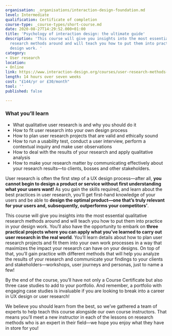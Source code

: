 ```yaml
---
organisation: _organisations/interaction-design-foundation.md
level: Intermediate
qualification: Certificate of completion
course-type: _course-types/short-course.md
date: 2020-08-27T14:29:52.000+01:00
title: 'Psychology of interaction design: the ultimate guide'
description: 'This course will give you insights into the most essential qualitative
  research methods around and will teach you how to put them into practice in your
  design work. '
category:
- User research
location:
- Online
link: https://www.interaction-design.org/courses/user-research-methods-and-best-practices
length: 14 hours over seven weeks
cost: "£144/yr or £30/month"
tool: ''
published: false

---
```

### What you’ll learn

* What qualitative user research is and why you should do it
* How to fit user research into your own design process
* How to plan user research projects that are valid and ethically sound
* How to run a usability test, conduct a user interview, perform a contextual inquiry and make user observations
* How to deal with the results of your research and apply qualitative analysis
* How to make your research matter by communicating effectively about your research results—to clients, bosses and other stakeholders.

User research is often the first step of a UX design process—after all, **you cannot begin to design a product or service without first understanding what your users want!** As you gain the skills required, and learn about the best practices in user research, you’ll get first-hand knowledge of your users and be able to **design the optimal product—one that’s truly relevant for your users and, subsequently, outperforms your competitors’**.

This course will give you insights into the most essential qualitative research methods around and will teach you how to put them into practice in your design work. You’ll also have the opportunity to embark on **three practical projects where you can apply what you’ve learned to carry out user research in the real world**. You’ll learn details about how to plan user research projects and fit them into your own work processes in a way that maximizes the impact your research can have on your designs. On top of that, you’ll gain practice with different methods that will help you analyze the results of your research and communicate your findings to your clients and stakeholders—workshops, user journeys and personas, just to name a few!

By the end of the course, you’ll have not only a Course Certificate but also three case studies to add to your portfolio. And remember, a portfolio with engaging case studies is invaluable if you are looking to break into a career in UX design or user research!

We believe you should learn from the best, so we’ve gathered a team of experts to help teach this course alongside our own course instructors. That means you’ll meet a new instructor in each of the lessons on research methods who is an expert in their field—we hope you enjoy what they have in store for you!
